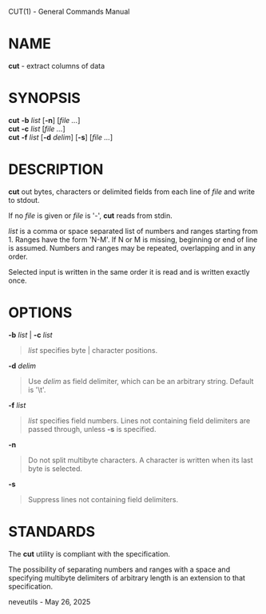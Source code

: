 CUT(1) - General Commands Manual

# NAME

**cut** - extract columns of data

# SYNOPSIS

**cut**
**-b**&nbsp;*list*
\[**-n**]
\[*file&nbsp;...*]  
**cut**
**-c**&nbsp;*list*
\[*file&nbsp;...*]  
**cut**
**-f**&nbsp;*list*
\[**-d**&nbsp;*delim*]
\[**-s**]
\[*file&nbsp;...*]

# DESCRIPTION

**cut**
out bytes, characters or delimited fields from each line of
*file*
and write to stdout.

If no
*file*
is given or
*file*
is '-',
**cut**
reads from stdin.

*list*
is a comma or space separated list of numbers and ranges starting
from 1.
Ranges have the form 'N-M'. If N or M is missing, beginning or end
of line is assumed.
Numbers and ranges may be repeated, overlapping and in any order.

Selected input is written in the same order it is read
and is written exactly once.

# OPTIONS

**-b** *list* | **-c** *list*

> *list*
> specifies byte | character positions.

**-d** *delim*

> Use
> *delim*
> as field delimiter, which can be an arbitrary string.
> Default is '&#92;t'.

**-f** *list*

> *list*
> specifies field numbers.
> Lines not containing field delimiters are passed through, unless
> **-s**
> is specified.

**-n**

> Do not split multibyte characters.
> A character is written when its last byte is selected.

**-s**

> Suppress lines not containing field delimiters.

# STANDARDS

The
**cut**
utility is compliant with the
specification.

The possibility of separating numbers and ranges with a space and specifying
multibyte delimiters of arbitrary length is an extension to that specification.

neveutils - May 26, 2025
